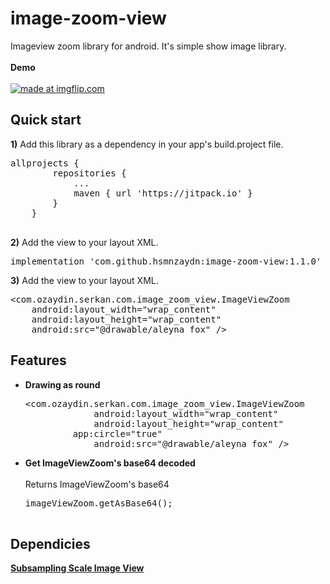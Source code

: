 # image-zoom-view
Imageview zoom library for android. It's simple show image library.
</br>
</br>
<b>Demo</b>
</br>
</br>
 <a href="https://imgflip.com/gif/2falhe"><img src="https://i.imgflip.com/2falhe.gif" title="made at imgflip.com"/></a>

<h2>Quick start</h2>
<pr>
<b>1)</b> Add this library as a dependency in your app's build.project file.

<pre>
allprojects {
		repositories {
			...
			maven { url 'https://jitpack.io' }
		}
	}
  </pre>

<b>2)</b> Add the view to your layout XML.
<pre>implementation 'com.github.hsmnzaydn:image-zoom-view:1.1.0'</pre>

<b>3)</b> Add the view to your layout XML.
<pre>&lt;com.ozaydin.serkan.com.image_zoom_view.ImageViewZoom
    android:layout_width="wrap_content"
    android:layout_height="wrap_content"
    android:src="@drawable/aleyna_fox" /&gt;</pre>
    
<h2>Features</h2>
<pr>
    <ul>
	    <li><b>Drawing as round</b></li>
	    <pre>&lt;com.ozaydin.serkan.com.image_zoom_view.ImageViewZoom
    	     android:layout_width="wrap_content"
             android:layout_height="wrap_content"
	     app:circle="true"
             android:src="@drawable/aleyna_fox" /&gt;</pre>
          <li><b>Get ImageViewZoom's base64 decoded</b></li>
	    <br>
	    Returns ImageViewZoom's base64 
             <pre>
imageViewZoom.getAsBase64();
             </pre>
	</ul>   
	<h2> Dependicies </h2>
	<pr>
		<a href="https://github.com/davemorrissey/subsampling-scale-image-view"><b>Subsampling Scale Image View</b></a>

